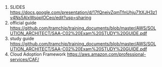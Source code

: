 1. SLIDES  https://docs.google.com/presentation/d/17fQneivZqmTfnUhju71tXJH3z1v4Ns5AIxWsppIOCeo/edit?usp=sharing
2. official guide https://github.com/tramchip/training_documents/blob/master/AWS/SOLUTION_ARCHITECT/SAA-C02%20Exam%20STUDY%20GUIDE.pdf
3. study guide https://github.com/tramchip/training_documents/blob/master/AWS/SOLUTION_ARCHITECT/SAA-C02%20Exam%20STUDY%20GUIDE.pdf
4. Cloud Adoption Framework https://aws.amazon.com/professional-services/CAF/
